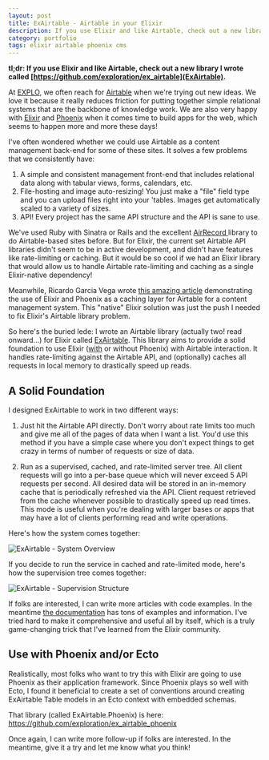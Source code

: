 ```yaml
---
layout: post
title: ExAirtable - Airtable in your Elixir
description: If you use Elixir and like Airtable, check out a new library I wrote called [ExAirtable](https://github.com/exploration/ex_airtable].
category: portfolio
tags: elixir airtable phoenix cms
---
```


**tl;dr: If you use Elixir and like Airtable, check out a new library I wrote called [https://github.com/exploration/ex_airtable](ExAirtable).**

At [EXPLO](https://www.explo.org), we often reach for [Airtable](https://airtable.com) when we're trying out new ideas. We love it because it really reduces friction for putting together simple relational systems that are the backbone of knowledge work. We are also very happy with [Elixir](https://elixir-lang.org) and [Phoenix](https://www.phoenixframework.org) when it comes time to build apps for the web, which seems to happen more and more these days!

I've often wondered whether we could use Airtable as a content management back-end for some of these sites. It solves a few problems that we consistently have:

1. A simple and consistent management front-end that includes relational data along with tabular views, forms, calendars, etc.
2. File-hosting and image auto-resizing! You just make a "file" field type and you can upload files right into your 'tables. Images get automatically scaled to a variety of sizes.
3. API! Every project has the same API structure and the API is sane to use.

We've used Ruby with Sinatra or Rails and the excellent [AirRecord ](https://github.com/Sirupsen/airrecord) library to do Airtable-based sites before. But for Elixir, the current set Airtable API libraries didn't seem to be in active development, and didn't have features like rate-limiting or caching. But it would be so cool if we had an Elixir library that would allow us to handle Airtable rate-limiting and caching as a single Elixir-native dependency! 

Meanwhile, Ricardo Garcia Vega wrote [this amazing article](https://dev.to/bigardone/headless-cms-fun-with-phoenix-liveview-and-airtable-pt-1-4anj) demonstrating the use of Elixir and Phoenix as a caching layer for Airtable for a content management system. This "native" Elixir solution was just the push I needed to fix Elixir's Airtable library problem.

So here's the buried lede: I wrote an Airtable library (actually two! read onward...) for Elixir called [ExAirtable](https://github.com/exploration/ex_airtable). This library aims to provide a solid foundation to use Elixir ([with](https://github.com/exploration/ex_airtable_phoenix) or without Phoenix) with Airtable interaction. It handles rate-limiting against the Airtable API, and (optionally) caches all requests in local memory to drastically speed up reads.

## A Solid Foundation

I designed ExAirtable to work in two different ways:

1. Just hit the Airtable API directly. Don't worry about rate limits too much and give me all of the pages of data when I want a list. You'd use this method if you have a simple case where you don't expect things to get crazy in terms of number of requests or size of data.

2. Run as a supervised, cached, and rate-limited server tree. All client requests will go into a per-base queue which will never exceed 5 API requests per second. All desired data will be stored in an in-memory cache that is periodically refreshed via the API. Client request retrieved from the cache whenever possible to drastically speed up read times. This mode is useful when you're dealing with larger bases or apps that may have a lot of clients performing read and write operations.

Here's how the system comes together:

![ExAirtable - System Overview](https://dev-to-uploads.s3.amazonaws.com/i/sg85ziscccoxl6v3g3io.png)
 
If you decide to run the service in cached and rate-limited mode, here's how the supervision tree comes together:

![ExAirtable - Supervision Structure](https://dev-to-uploads.s3.amazonaws.com/i/guy0qqcj9n0ntrezyc34.png) 

If folks are interested, I can write more articles with code examples. In the meantime [the documentation](https://hexdocs.pm/ex_airtable/ExAirtable.html) has tons of examples and information. I've tried hard to make it comprehensive and useful all by itself, which is a truly game-changing trick that I've learned from the Elixir community.

## Use with Phoenix and/or Ecto

Realistically, most folks who want to try this with Elixir are going to use Phoenix as their application framework. Since Phoenix plays so well with Ecto, I found it beneficial to create a set of conventions around creating ExAirtable Table models in an Ecto context with embedded schemas.

That library (called ExAirtable.Phoenix) is here: <https://github.com/exploration/ex_airtable_phoenix>

Once again, I can write more follow-up if folks are interested. In the meantime, give it a try and let me know what you think!

